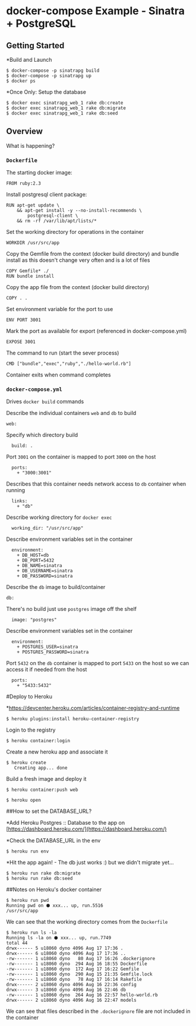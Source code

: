 # docker-compose Example - Sinatra + PostgreSQL

## Getting Started

*Build and Launch

    $ docker-compose -p sinatrapg build
    $ docker-compose -p sinatrapg up
    $ docker ps

*Once Only: Setup the database

    $ docker exec sinatrapg_web_1 rake db:create
    $ docker exec sinatrapg_web_1 rake db:migrate
    $ docker exec sinatrapg_web_1 rake db:seed

## Overview

What is happening?

### ``Dockerfile``

The starting docker image:

    FROM ruby:2.3

Install postgresql client package:

    RUN apt-get update \
        && apt-get install -y --no-install-recommends \
            postgresql-client \
        && rm -rf /var/lib/apt/lists/*

Set the working directory for operations in the container

    WORKDIR /usr/src/app

Copy the Gemfile from the context (docker build directory)
and bundle install as this doesn't change very often and is 
a lot of files

    COPY Gemfile* ./
    RUN bundle install

Copy the app file from the context (docker build directory)

    COPY . .

Set environment variable for the port to use

    ENV PORT 3001

Mark the port as available for export (referenced in docker-compose.yml)

    EXPOSE 3001

The command to run (start the sever process)

    CMD ["bundle","exec","ruby","./hello-world.rb"]

Container exits when command completes



### ``docker-compose.yml``

Drives ``docker build`` commands

Describe the individual containers ``web`` and ``db`` to build

    web:

Specify which directory build

      build: .

Port ``3001`` on the container is mapped to port ``3000`` on the host

      ports:
        + "3000:3001"

Describes that this container needs network access to ``db`` container when running

      links:
        + "db"

Describe working directory for ``docker exec``

      working_dir: "/usr/src/app"  

Describe environment variables set in the container

      environment:
        + DB_HOST=db
        + DB_PORT=5432
        + DB_NAME=sinatra
        + DB_USERNAME=sinatra
        + DB_PASSWORD=sinatra

Describe the ``db`` image to build/container

    db:

There's no build just use ``postgres`` image off the shelf

      image: "postgres"

Describe environment variables set in the container

      environment:
        + POSTGRES_USER=sinatra
        + POSTGRES_PASSWORD=sinatra

Port ``5432`` on the ``db`` container is mapped to port ``5433`` on the host so we can access it if needed from the host

      ports:
        + "5433:5432"


#Deploy to Heroku

*https://devcenter.heroku.com/articles/container-registry-and-runtime

    $ heroku plugins:install heroku-container-registry

Login to the registry

    $ heroku container:login

Create a new heroku app and associate it

    $ heroku create
       Creating app... done

Build a fresh image and deploy it

    $ heroku container:push web

    $ heroku open

##How to set the DATABASE_URL?

*Add Heroku Postgres :: Database to the app on [https://dashboard.heroku.com/](https://dashboard.heroku.com/)

*Check the DATABASE_URL in the env

    $ heroku run env

*Hit the app again! - The db just works :) but we didn't migrate yet...

    $ heroku run rake db:migrate
    $ heroku run rake db:seed

##Notes on Heroku's docker container

    $ heroku run pwd
    Running pwd on ⬢ xxx... up, run.5516
    /usr/src/app

We can see that the working directory comes from the ``Dockerfile``

    $ heroku run ls -la
    Running ls -la on ⬢ xxx... up, run.7749
    total 44
    drwx------ 5 u18060 dyno 4096 Aug 17 17:36 .
    drwx------ 6 u18060 dyno 4096 Aug 17 17:36 ..
    -rw------- 1 u18060 dyno   80 Aug 17 16:26 .dockerignore
    -rw------- 1 u18060 dyno  294 Aug 16 18:55 Dockerfile
    -rw------- 1 u18060 dyno  172 Aug 17 16:22 Gemfile
    -rw------- 1 u18060 dyno  290 Aug 15 21:35 Gemfile.lock
    -rw------- 1 u18060 dyno   78 Aug 17 16:14 Rakefile
    drwx------ 2 u18060 dyno 4096 Aug 16 22:36 config
    drwx------ 3 u18060 dyno 4096 Aug 16 22:46 db
    -rw------- 1 u18060 dyno  264 Aug 16 22:57 hello-world.rb
    drwx------ 2 u18060 dyno 4096 Aug 16 22:47 models

We can see that files described in the ``.dockerignore`` file are not included in the container

